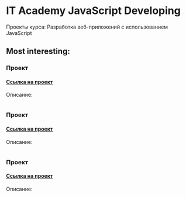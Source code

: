 # IT Academy JavaScript Developing
Проекты курса: Разработка веб-приложений с использованием JavaScript

## Most interesting:

### Проект 
#### [Ссылка на проект]()
Описание:

![]()

### Проект 
#### [Ссылка на проект]()
Описание:

![]()

### Проект 
#### [Ссылка на проект]()
Описание:

![]()
